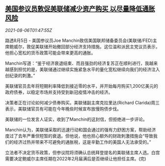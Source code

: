 <!--1628215262000-->
[美国参议员敦促美联储减少资产购买 以尽量降低通胀风险](https://cn.reuters.com/article/usa-senator-manchin-fed-bond-0806-idCNKBS2F704X)
------

<div><i>2021-08-06T01:47:55Z</i></div><p>路透8月5日 - 美国参议员Joe Manchin致信美国联邦储备委员会(美联储/FED)主席鲍威尔，敦促美联储开始撤回部分经济支持措施。这位温和派民主党议员表示，他担心宽松的货币政策可能会带来更高的通胀。</p><p>Manchin写道：“鉴于经济衰退结束、而且强劲的经济复苏正在顺利进行，我越来越感到担忧的是，美联储通过继续实施紧急水平的量化宽松继续向我们的经济注入创纪录的刺激。”</p><p>美联储官员去年将短期利率降低到接近零的水平，并开始每月购买1,200亿美元的政府债券，以稳定市场并支持受到新冠疫情冲击的经济。</p><p>决策者正在讨论如何减少债券购买。美联储副主席克拉里达(Richard Clarida)周三表示，美联储官员有可能在今年晚些时候宣布放慢购债步伐。</p><p>美联储的一位发言人证实，收到了Manchin的这封信，但拒绝进一步评论。</p><p>Manchin认为，美联储采取的迅速行动和国会通过的强有力舒困方案，帮助经济度过了去年严重但短暂的衰退。但他说，他也担心额外的财政刺激措施会“导致我们的经济过热并带来不可避免的通胀税，这是辛勤工作的美国人无法承受的。”</p><p>立法者不决定货币政策，但参议院将须确认总统拜登提名的美联储主席人选。白宫需要决定鲍威尔主席任期在2022年2月届满后是否继续让他担任主席。(完)</p>
